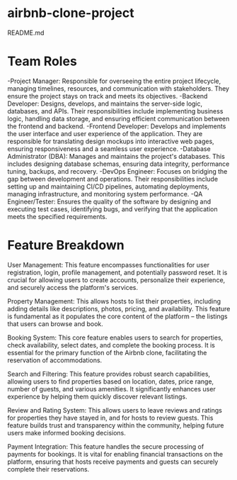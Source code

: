 # airbnb-clone-project
README.md

Team Roles
=================
-Project Manager: Responsible for overseeing the entire project lifecycle, managing timelines, resources, and communication with stakeholders. They ensure the project stays on track and meets its objectives.
-Backend Developer: Designs, develops, and maintains the server-side logic, databases, and APIs. Their responsibilities include implementing business logic, handling data storage, and ensuring efficient communication between the frontend and backend.
-Frontend Developer: Develops and implements the user interface and user experience of the application. They are responsible for translating design mockups into interactive web pages, ensuring responsiveness and a seamless user experience.
-Database Administrator (DBA): Manages and maintains the project's databases. This includes designing database schemas, ensuring data integrity, performance tuning, backups, and recovery.
-DevOps Engineer: Focuses on bridging the gap between development and operations. Their responsibilities include setting up and maintaining CI/CD pipelines, automating deployments, managing infrastructure, and monitoring system performance.
-QA Engineer/Tester: Ensures the quality of the software by designing and executing test cases, identifying bugs, and verifying that the application meets the specified requirements.




Feature Breakdown
=========================

User Management: This feature encompasses functionalities for user registration, login, profile management, and potentially password reset. It is crucial for allowing users to create accounts, personalize their experience, and securely access the platform's services.

Property Management: This allows hosts to list their properties, including adding details like descriptions, photos, pricing, and availability. This feature is fundamental as it populates the core content of the platform – the listings that users can browse and book.

Booking System: This core feature enables users to search for properties, check availability, select dates, and complete the booking process. It is essential for the primary function of the Airbnb clone, facilitating the reservation of accommodations.

Search and Filtering: This feature provides robust search capabilities, allowing users to find properties based on location, dates, price range, number of guests, and various amenities. It significantly enhances user experience by helping them quickly discover relevant listings.

Review and Rating System: This allows users to leave reviews and ratings for properties they have stayed in, and for hosts to review guests. This feature builds trust and transparency within the community, helping future users make informed booking decisions.

Payment Integration: This feature handles the secure processing of payments for bookings. It is vital for enabling financial transactions on the platform, ensuring that hosts receive payments and guests can securely complete their reservations.

